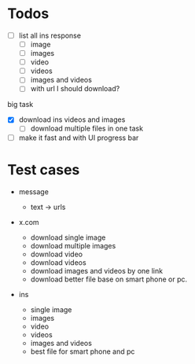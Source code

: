 # Todos

- [ ] list all ins response
  - [ ] image
  - [ ] images
  - [ ] video
  - [ ] videos
  - [ ] images and videos
  - [ ] with url I should download?

big task

- [x] download ins videos and images
  - [ ] download multiple files in one task
- [ ] make it fast and with UI progress bar

# Test cases

- message

  - text -> urls

- x.com

  - download single image
  - download multiple images
  - download video
  - download videos
  - download images and videos by one link
  - download better file base on smart phone or pc.

- ins
  - single image
  - images
  - video
  - videos
  - images and videos
  - best file for smart phone and pc
